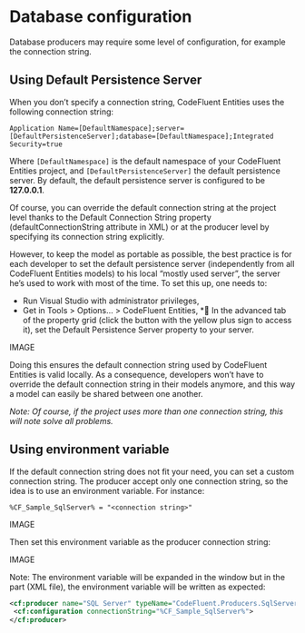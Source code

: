 # Database configuration

Database producers may require some level of configuration, for example the connection string.

## Using Default Persistence Server

When you don’t specify a connection string, CodeFluent Entities uses the following connection string:

```
Application Name=[DefaultNamespace];server=[DefaultPersistenceServer];database=[DefaultNamespace];Integrated Security=true
```

Where ```[DefaultNamespace]``` is the default namespace of your CodeFluent Entities project, and
```[DefaultPersistenceServer]``` the default persistence server. By default, the default persistence server is
configured to be **127.0.0.1**.

Of course, you can override the default connection string at the project level thanks to the Default Connection String property (defaultConnectionString attribute in XML) or at the producer level by specifying its connection string explicitly.

However, to keep the model as portable as possible, the best practice is for each developer to set the
default persistence server (independently from all CodeFluent Entities models) to his local “mostly
used server”, the server he’s used to work with most of the time. To set this up, one needs to:
* Run Visual Studio with administrator privileges,
* Get in Tools > Options… > CodeFluent Entities,
* In the advanced tab of the property grid (click the button with the yellow plus sign to access
it), set the Default Persistence Server property to your server.

IMAGE

Doing this ensures the default connection string used by CodeFluent Entities is valid locally. As a
consequence, developers won’t have to override the default connection string in their models
anymore, and this way a model can easily be shared between one another.

*Note: Of course, if the project uses more than one connection string, this will note solve all problems.*

## Using environment variable

If the default connection string does not fit your need, you can set a custom connection string. The
producer accept only one connection string, so the idea is to use an environment variable. For instance:


```
%CF_Sample_SqlServer% = "<connection string>"
```

IMAGE

Then set this environment variable as the producer connection string:

IMAGE

Note: The environment variable will be expanded in the window but in the part (XML file), the
environment variable will be written as expected:

```xml
<cf:producer name="SQL Server" typeName="CodeFluent.Producers.SqlServer.SqlServerProducer, CodeFluent.Producers.SqlServer">
 <cf:configuration connectionString="%CF_Sample_SqlServer%">
</cf:producer>
```